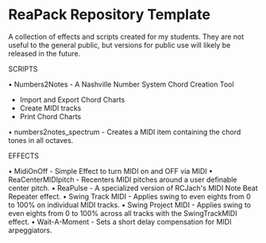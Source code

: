 # ReaPack Repository Template

A collection of effects and scripts created for my students.  They are not useful to the general public, but versions for public use will likely be released in the future.


SCRIPTS

• Numbers2Notes - A Nashville Number System Chord Creation Tool
   - Import and Export Chord Charts
   - Create MIDI tracks
   - Print Chord Charts

• numbers2notes_spectrum - Creates a MIDI item containing the chord tones in all octaves.

EFFECTS

• MidiOnOff - Simple Effect to turn MIDI on and OFF via MIDI
• ReaCenterMIDIpitch - Recenters MIDI pitches around a user definable center pitch.
• ReaPulse - A specialized version of RCJach's MIDI Note Beat Repeater effect.
• Swing Track MIDI - Applies swing to even eights from 0 to 100% on individual MIDI tracks.
• Swing Project MIDI - Applies swing to even eights from 0 to 100% across all tracks with the SwingTrackMIDI effect.
• Wait-A-Moment - Sets a short delay compensation for MIDI arpeggiators.
